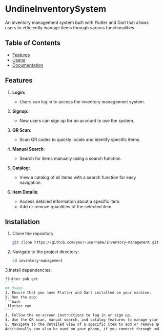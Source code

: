 # UndineInventorySystem

An inventory management system built with Flutter and Dart that allows users to efficiently manage items through various functionalities.

## Table of Contents

- [Features](#features)
- [Usage](#usage)
- [Documentation](#documentation)


## Features

1. **Login:**
   - Users can log in to access the inventory management system.

2. **Signup:**
   - New users can sign up for an account to use the system.

3. **QR Scan:**
   - Scan QR codes to quickly locate and identify specific items.

4. **Manual Search:**
   - Search for items manually using a search function.

5. **Catalog:**
   - View a catalog of all items with a search function for easy navigation.

6. **Item Details:**
   - Access detailed information about a specific item.
   - Add or remove quantities of the selected item.

## Installation

1. Clone the repository:

   ```bash
   git clone https://github.com/your-username/inventory-management.git

2. Navigate to the project directory:
   ```bash
   cd inventory-management

3.Install dependencies:
  ```bash
  flutter pub get
  `` `
## Usage
1. Ensure that you have Flutter and Dart installed on your machine.
2. Run the app:
```bash
   flutter run
`` `
3. Follow the on-screen instructions to log in or sign up.
4. Use the QR scan, manual search, and catalog features to manage your inventory.
5. Navigate to the detailed view of a specific item to add or remove quantities.
Additionally can also be used on your phone, if you connect through usb.

